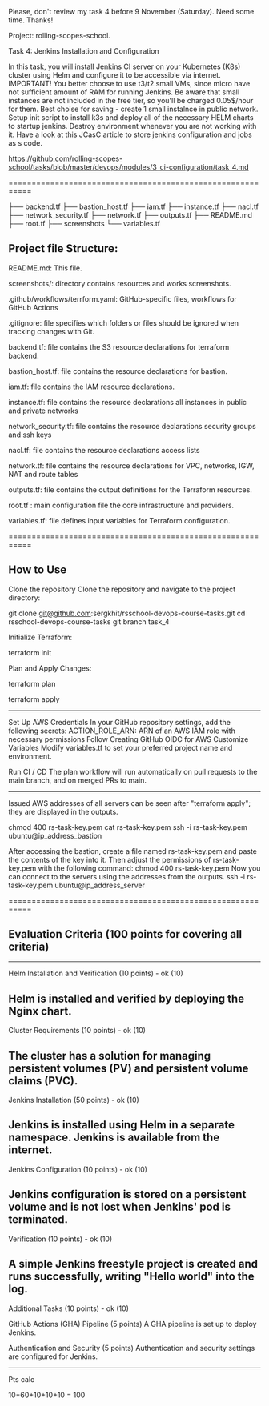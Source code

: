 



Please, don't review my task 4 before 9 November (Saturday). Need some time. Thanks!










Project: rolling-scopes-school. 

Task 4: Jenkins Installation and Configuration

In this task, you will install Jenkins CI server on your Kubernetes (K8s) cluster using Helm and configure it to be accessible via internet. IMPORTANT! You better choose to use t3/t2.small VMs, since micro have not sufficient amount of RAM for running Jenkins. Be aware that small instances are not included in the free tier, so you'll be charged 0.05$/hour for them. Best choise for saving - create 1 small instalnce in public network. Setup init script to install k3s and deploy all of the necessary HELM charts to startup jenkins. Destroy environment whenever you are not working with it. Have a look at this JCasC article to store jenkins configuration and jobs as s code.

https://github.com/rolling-scopes-school/tasks/blob/master/devops/modules/3_ci-configuration/task_4.md

===========================================================

├── backend.tf
├── bastion_host.tf
├── iam.tf
├── instance.tf
├── nacl.tf
├── network_security.tf
├── network.tf
├── outputs.tf
├── README.md
├── root.tf
├── screenshots
└── variables.tf


## Project file Structure: 

README.md:    This file.

screenshots/: directory contains resources and works screenshots.

.github/workflows/terrform.yaml: GitHub-specific files,  workflows for GitHub Actions

.gitignore:   file specifies which folders or files should be ignored when tracking changes with Git.

backend.tf:   file contains the S3 resource declarations for terraform backend.

bastion_host.tf: file contains the resource declarations for bastion.

iam.tf:      file contains the IAM resource declarations.

instance.tf: file contains the resource declarations all instances in public and private networks

network_security.tf: file contains the resource declarations security groups and ssh keys

nacl.tf: file contains the resource declarations access lists

network.tf: file contains the resource declarations for VPC, networks, IGW, NAT and route tables

outputs.tf:  file contains the output definitions for the Terraform resources.

root.tf : main configuration file the core infrastructure and providers.

variables.tf: file defines input variables for Terraform configuration.


===========================================================

## How to Use

Clone the repository Clone the repository and navigate to the project directory:

git clone git@github.com:sergkhit/rsschool-devops-course-tasks.git
cd rsschool-devops-course-tasks
git branch task_4

Initialize Terraform:

terraform init

Plan and Apply Changes:

terraform plan

terraform apply

-------------------------------

Set Up AWS Credentials In your GitHub repository settings, add the following secrets:
ACTION_ROLE_ARN: ARN of an AWS IAM role with necessary permissions Follow Creating GitHub OIDC for AWS
Customize Variables Modify variables.tf to set your preferred project name and environment. 

Run CI / CD The plan workflow will run automatically on pull requests to the main branch, and on merged PRs to main.

-------------------------------
Issued AWS addresses of all servers can be seen after "terraform apply"; they are displayed in the outputs.

chmod 400 rs-task-key.pem
cat rs-task-key.pem
ssh -i rs-task-key.pem ubuntu@ip_address_bastion

After accessing the bastion, create a file named rs-task-key.pem and paste the contents of the key into it. 
Then adjust the permissions of rs-task-key.pem with the following command: chmod 400 rs-task-key.pem 
Now you can connect to the servers using the addresses from the outputs.
ssh -i rs-task-key.pem ubuntu@ip_address_server

===========================================================

## Evaluation Criteria (100 points for covering all criteria)

------------------------------
Helm Installation and Verification (10 points) - ok (10) 

Helm is installed and verified by deploying the Nginx chart.
------------------------------
Cluster Requirements (10 points) - ok (10) 

The cluster has a solution for managing persistent volumes (PV) and persistent volume claims (PVC).
------------------------------
Jenkins Installation (50 points) - ok (10) 

Jenkins is installed using Helm in a separate namespace.
Jenkins is available from the internet.
------------------------------
Jenkins Configuration (10 points) - ok (10) 

Jenkins configuration is stored on a persistent volume and is not lost when Jenkins' pod is terminated.
------------------------------
Verification (10 points) - ok (10) 

A simple Jenkins freestyle project is created and runs successfully, writing "Hello world" into the log.
------------------------------
Additional Tasks (10 points) - ok (10) 

GitHub Actions (GHA) Pipeline (5 points) 
A GHA pipeline is set up to deploy Jenkins.

Authentication and Security (5 points) 
Authentication and security settings are configured for Jenkins.

-----------------------------
Pts calc
 
 10+60+10+10+10 = 100
